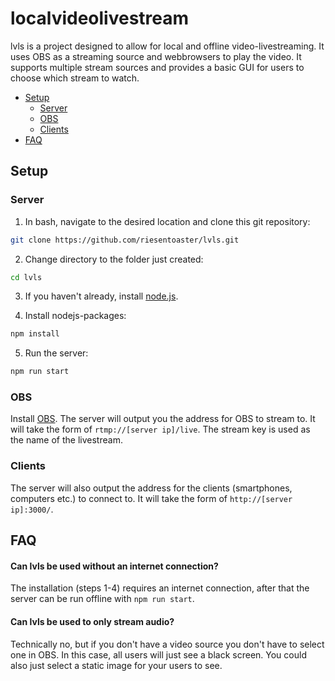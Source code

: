 # localvideolivestream

lvls is a project designed to allow for local and offline video-livestreaming. It uses OBS as a streaming source and webbrowsers to play the video. It supports multiple stream sources and provides a basic GUI for users to choose which stream to watch.

- [Setup](#Setup)
  - [Server](#Server)
  - [OBS](#OBS)
  - [Clients](#Clients)
- [FAQ](#FAQ)

## Setup

### Server

1) In bash, navigate to the desired location and clone this git repository: 

```bash
git clone https://github.com/riesentoaster/lvls.git
```

2) Change directory to the folder just created:
```bash
cd lvls
```

3) If you haven't already, install [node.js](https://nodejs.org/en/download/).

4) Install nodejs-packages:
```bash
npm install
```

5) Run the server:
```bash
npm run start
```

### OBS

Install [OBS](https://www.obsproject.com). The server will output you the address for OBS to stream to. It will take the form of `rtmp://[server ip]/live`. The stream key is used as the name of the livestream.

### Clients

The server will also output the address for the clients (smartphones, computers etc.) to connect to. It will take the form of `http://[server ip]:3000/`.


## FAQ

#### Can lvls be used without an internet connection?

The installation (steps 1-4) requires an internet connection, after that the server can be run offline with `npm run start`.

#### Can lvls be used to only stream audio?

Technically no, but if you don't have a video source you don't have to select one in OBS. In this case, all users will just see a black screen. You could also just select a static image for your users to see.
